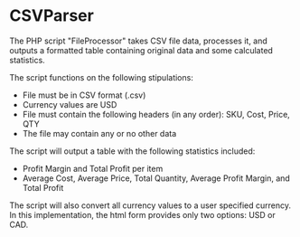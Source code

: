# CSVParser
The PHP script "FileProcessor" takes CSV file data, processes it, and outputs a formatted table containing original data and some calculated statistics.

The script functions on the following stipulations:
- File must be in CSV format (.csv)
- Currency values are USD
- File must contain the following headers (in any order): SKU, Cost, Price, QTY
- The file may contain any or no other data

The script will output a table with the following statistics included:
- Profit Margin and Total Profit per item
- Average Cost, Average Price, Total Quantity, Average Profit Margin, and Total Profit

The script will also convert all currency values to a user specified currency.
In this implementation, the html form provides only two options: USD or CAD.
